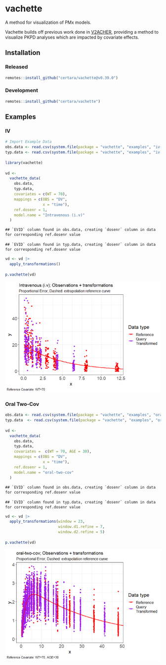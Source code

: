 
# vachette

A method for visualization of PMx models.

Vachette builds off previous work done in
[V2ACHER](https://ascpt.onlinelibrary.wiley.com/doi/10.1002/psp4.12679),
providing a method to visualize PKPD analyses which are impacted by
covariate effects.

## Installation

### Released

``` r
remotes::install_github("certara/vachette@v0.39.0")
```

### Development

``` r
remotes::install_github("certara/vachette")
```

## Examples

### IV

``` r
# Import Example Data
obs.data <- read.csv(system.file(package = "vachette", "examples", "iv-obs.csv"))
typ.data <- read.csv(system.file(package = "vachette", "examples", "iv-typ.csv"))

library(vachette)

vd <-
  vachette_data(
    obs.data,
    typ.data,
    covariates = c(WT = 70),
    mappings = c(OBS = "DV",
                 x = "time"),
    ref.dosenr = 1,
    model.name = "Intravenous (i.v)"
  )
```

    ## `EVID` column found in obs.data, creating `dosenr` column in data for corresponding ref.dosenr value

    ## `EVID` column found in typ.data, creating `dosenr` column in data for corresponding ref.dosenr value

``` r
vd <- vd |>
  apply_transformations()

p.vachette(vd)
```

![](vignettes/img/iv-1.png)<!-- -->

### Oral Two-Cov

``` r
obs.data <- read.csv(system.file(package = "vachette", "examples", "oral-two-cov-obs.csv"))
typ.data  <- read.csv(system.file(package = "vachette", "examples", "oral-two-cov-typ.csv"))

vd <-
  vachette_data(
    obs.data,
    typ.data,
    covariates =  c(WT = 70, AGE = 30),
    mappings = c(OBS = "DV",
                 x = "time"),
    ref.dosenr = 1,
    model.name = "oral-two-cov"
  )
```

    ## `EVID` column found in obs.data, creating `dosenr` column in data for corresponding ref.dosenr value

    ## `EVID` column found in typ.data, creating `dosenr` column in data for corresponding ref.dosenr value

``` r
vd <- vd |>
  apply_transformations(window = 23,
                        window.d1.refine = 7,
                        window.d2.refine = 5)

p.vachette(vd)
```

![](vignettes/img/oral_two_cov-1.png)<!-- -->
